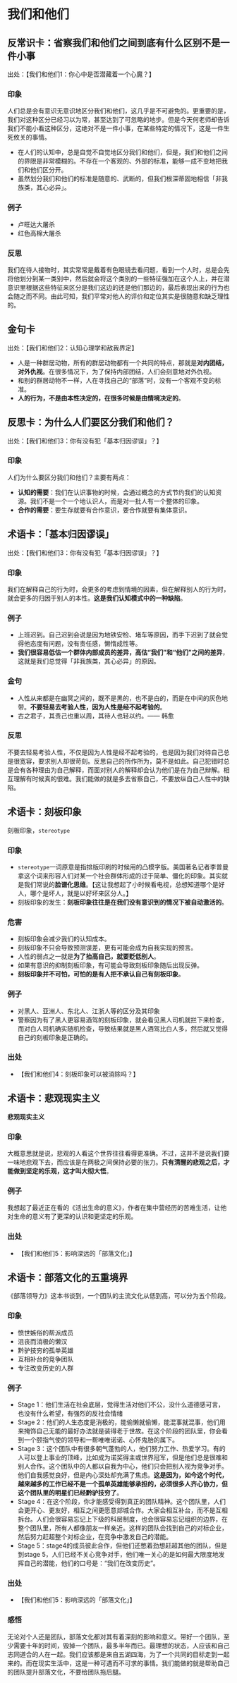 
# 我们和他们

## 反常识卡：省察我们和他们之间到底有什么区别不是一件小事

出处：【我们和他们1：你心中是否潜藏着一个心魔？】

### 印象

人们总是会有意识无意识地区分我们和他们，这几乎是不可避免的。更重要的是，我们对这种区分已经习以为常，甚至达到了可忽略的地步。但是今天何老师却告诉我们不能小看这种区分，这绝对不是一件小事，在某些特定的情况下，这是一件生死攸关的事情。

- 在人们的认知中，总是自觉不自觉地区分我们和他们，但是，我们和他们之间的界限是非常模糊的。不存在一个客观的、外部的标准，能够一成不变地把我们和他们区分开。
- 虽然划分我们和他们的标准是随意的、武断的，但我们根深蒂固地相信「非我族类，其心必异」。

### 例子

- 卢旺达大屠杀
- 红色高棉大屠杀

### 反思

我们在待人接物时，其实常常是戴着有色眼镜去看问题，看到一个人时，总是会先将他划分到某一类别中，然后就会将这个类别的一些特征强加在这个人上，并在潜意识里根据这些特征来区分是我们这边的还是他们那边的，最后表现出来的行为也会随之而不同。由此可知，我们平常对他人的评价和定位其实是很随意和缺乏理性的。

## 金句卡

出处：【我们和他们2：认知心理学和敌我界定】

- 人是一种群居动物，所有的群居动物都有一个共同的特点，那就是**对内团结，对外仇视**。在很多情况下，为了保持内部团结，人们会刻意地对外仇视。
- 和别的群居动物不一样，人在寻找自己的“部落”时，没有一个客观不变的标准。
- **人的行为，不是由本性决定的，在很多时候是由情境决定的**。


## 反思卡：为什么人们要区分我们和他们？

出处：【我们和他们3：你有没有犯「基本归因谬误」？】

### 印象

人们为什么要区分我们和他们？主要有两点：

- **认知的需要**：我们在认识事物的时候，会通过概念的方式节约我们的认知资源。我们不是一个一个地认识人，而是对一批人有一个整体的印象。
- **合作的需要**：要生存就要有合作意识，要合作就要有集体意识。


## 术语卡：「基本归因谬误」

出处：【我们和他们3：你有没有犯「基本归因谬误」？】

### 印象

我们在解释自己的行为时，会更多的考虑到情境的因素，但在解释别人的行为时，就会更多的归因于别人的本性。**这是我们认知模式中的一种缺陷**。

### 例子

- 上班迟到。自己迟到会说是因为地铁安检、堵车等原因，而手下迟到了就会觉得他态度有问题，没有责任感，懒惰成性等。
- **我们很容易低估一个群体内部成员的差异，高估“我们”和“他们”之间的差异**，这就是我们总觉得「非我族类，其心必异」的原因。

### 金句

- 人性从来都是在幽冥之间的，既不是黑的，也不是白的，而是在中间的灰色地带。**不要轻易去考验人性，因为人性是经不起考验的**。
- 古之君子，其责己也重以周，其待人也轻以约。—— 韩愈

### 反思

不要去轻易考验人性，不仅是因为人性是经不起考验的，也是因为我们对待自己总是很宽容，要求别人却很苛刻。反思自己的所作所为，莫不是如此。自己犯错时总是会有各种理由为自己解释，而面对别人的解释却会认为他们是在为自己辩解。相互理解有时候真的很难。我们能做的就是多去省察自己，不要放纵自己人性中的缺陷。


## 术语卡：刻板印象

刻板印象，`stereotype`

### 印象

- `stereotype`一词原意是指排版印刷的时候用的凸模字版。美国著名记者李普曼拿这个词来形容人们对某一个社会群体形成的过于简单、僵化的印象。其实就是我们常说的**脸谱化思维**。【这让我想起了小时候看电视，总想知道哪个是好人，哪个是坏人，就是以好坏来区分人。】
- 刻板印象的发生：**刻板印象往往是在我们没有意识到的情况下被自动激活的**。

### 危害

- 刻板印象会减少我们的认知成本。
- 刻板印象不只会导致预测误差，更有可能会成为自我实现的预言。
- 人性的弱点之一就是**为了抬高自己，就要贬低别人**。
- 如果有意识的抑制刻板印象，有可能会导致刻板印象随后出现反弹。
- **刻板印象并不可怕，可怕的是有人拒不承认自己有刻板印象**。

### 例子

- 对黑人、亚洲人、东北人、江浙人等的区分及其印象
- 警察因为有了黑人更容易酒驾的刻板印象，就会看见黑人司机就拦下来检查，而对白人司机确实随机检查，导致结果就是黑人酒驾比白人多，然后就又觉得自己的刻板印象是正确的。

### 出处

- 【我们和他们4：刻板印象可以被消除吗？】



## 术语卡：悲观现实主义

**悲观现实主义**

### 印象

大概意思就是说，悲观的人看这个世界往往看得更准确。不过，这并不是说我们要一味地悲观下去，而应该是在两极之间保持必要的张力。**只有清醒的悲观之后，才能做到坚定的乐观，这才叫大彻大悟**。

### 例子

我想起了最近正在看的《活出生命的意义》，作者在集中营经历的苦难生活，让他对生命的意义有了更深的认识和更坚定的乐观。

### 出处

- 【我们和他们5：影响深远的「部落文化」】


## 术语卡：部落文化的五重境界

《部落领导力》这本书谈到，一个团队的主流文化从低到高，可以分为五个阶段。

### 印象

- 愤世嫉俗的帮派成员
- 沮丧而消极的懒汉
- 黔驴技穷的孤单英雄
- 互相补台的竞争团队
- 专注改变历史的人群

### 例子

- Stage 1：他们生活在社会底层，觉得生活对他们不公，没什么道德感可言，也没有什么希望，有强烈的反社会情绪
- Stage 2：他们的人生态度是消极的，能偷懒就偷懒，能混事就混事，他们用来掩饰自己无能的最好办法就是装得老于世故。在这个阶段的团队里，你会看到一个颐指气使的领导和一帮唯唯诺诺、心怀鬼胎的属下。
- Stage 3：这个团队中有很多朝气蓬勃的人，他们努力工作、热爱学习。有的人可以登上事业的顶峰，比如成为诺奖得主或世界冠军，但是他们总是很难和别人合作。这个团队中的人都以自我为中心，他们只会把别人视为竞争对手。他们自我感觉良好，但是内心深处却充满了焦虑。**这是因为，如今这个时代，越来越多的工作已经不是一个孤单英雄能够承担的，必须很多人齐心协力，但这个团队里的明星们已经黔驴技穷了**。
- Stage 4：在这个阶段，你才能感受得到真正的团队精神。这个团队里，人们会更开心、更友好，相互之间更愿意郯城合作。大家会相互补台，而不是互相拆台。人们会很容易忘记上下级的科层制度，也会很容易忘记组织的边界，在整个团队里，所有人都像朋友一样亲近。这样的团队会找到自己的对标企业，然后努力赶超整个对标企业，在竞争中激发自己的潜能。
- Stage 5：stage4的成员彼此合作，但他们还憋着劲想赶超其他的团队，但是到stage 5，人们已经不关心竞争对手，他们唯一关心的是如何最大限度地发挥自己的潜能，他们的口号是：“我们在改变历史”。

### 出处

- 【我们和他们5：影响深远的「部落文化」】

### 感悟

无论对个人还是团队，部落文化都对其有着深刻的影响和意义。带好一个团队，至少需要十年的时间，毁掉一个团队，最多半年而已。最理想的状态，人应该和自己志同道合的人在一起。我们应该都是来自五湖四海，为了一个共同的目标走到一起来的。而在现实生活中，这是一种可遇而不可求的事情。我们能做的就是帮助自己的团队提升部落文化，不要给团队拖后腿。